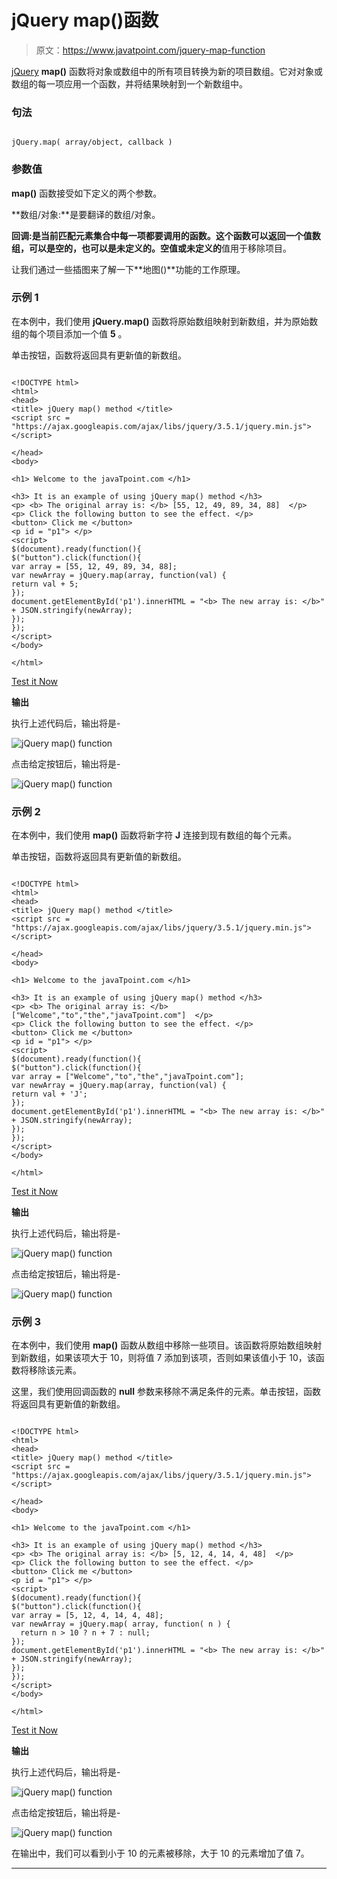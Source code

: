 # jQuery map()函数

> 原文：<https://www.javatpoint.com/jquery-map-function>

[jQuery](https://www.javatpoint.com/jquery-tutorial) **map()** 函数将对象或数组中的所有项目转换为新的项目数组。它对对象或数组的每一项应用一个函数，并将结果映射到一个新数组中。

### 句法

```

jQuery.map( array/object, callback )

```

### 参数值

**map()** 函数接受如下定义的两个参数。

**数组/对象:**是要翻译的数组/对象。

**回调:**是当前匹配元素集合中每一项都要调用的函数。这个函数可以返回一个值数组，可以是空的，也可以是未定义的。**空值**或**未定义的**值用于移除项目。

让我们通过一些插图来了解一下**地图()**功能的工作原理。

### 示例 1

在本例中，我们使用 **jQuery.map()** 函数将原始数组映射到新数组，并为原始数组的每个项目添加一个值 **5** 。

单击按钮，函数将返回具有更新值的新数组。

```

<!DOCTYPE html>
<html>
<head>
<title> jQuery map() method </title>
<script src = "https://ajax.googleapis.com/ajax/libs/jquery/3.5.1/jquery.min.js"> </script>

</head>
<body>

<h1> Welcome to the javaTpoint.com </h1>

<h3> It is an example of using jQuery map() method </h3>
<p> <b> The original array is: </b> [55, 12, 49, 89, 34, 88]  </p>
<p> Click the following button to see the effect. </p>
<button> Click me </button>
<p id = "p1"> </p>
<script>
$(document).ready(function(){
$("button").click(function(){
var array = [55, 12, 49, 89, 34, 88];
var newArray = jQuery.map(array, function(val) {
return val + 5;
});
document.getElementById('p1').innerHTML = "<b> The new array is: </b>" + JSON.stringify(newArray);
});
});
</script>
</body>

</html>

```

[Test it Now](https://www.javatpoint.com/oprweb/test.jsp?filename=jquery-map-function1)

**输出**

执行上述代码后，输出将是-

![jQuery map() function](img/564d9cc42957563ce0dc008cd0dd5b63.png)

点击给定按钮后，输出将是-

![jQuery map() function](img/76d03fa3b0be7def98e839ef4ebd40e9.png)

### 示例 2

在本例中，我们使用 **map()** 函数将新字符 **J** 连接到现有数组的每个元素。

单击按钮，函数将返回具有更新值的新数组。

```

<!DOCTYPE html>
<html>
<head>
<title> jQuery map() method </title>
<script src = "https://ajax.googleapis.com/ajax/libs/jquery/3.5.1/jquery.min.js"> </script>

</head>
<body>

<h1> Welcome to the javaTpoint.com </h1>

<h3> It is an example of using jQuery map() method </h3>
<p> <b> The original array is: </b> ["Welcome","to","the","javaTpoint.com"]  </p>
<p> Click the following button to see the effect. </p>
<button> Click me </button>
<p id = "p1"> </p>
<script>
$(document).ready(function(){
$("button").click(function(){
var array = ["Welcome","to","the","javaTpoint.com"];
var newArray = jQuery.map(array, function(val) {
return val + 'J';
});
document.getElementById('p1').innerHTML = "<b> The new array is: </b>" + JSON.stringify(newArray);
});
});
</script>
</body>

</html>

```

[Test it Now](https://www.javatpoint.com/oprweb/test.jsp?filename=jquery-map-function2)

**输出**

执行上述代码后，输出将是-

![jQuery map() function](img/92c865407f67fd213a61ca9da4b8d064.png)

点击给定按钮后，输出将是-

![jQuery map() function](img/e44cfd5622704bad34051f4277f91499.png)

### 示例 3

在本例中，我们使用 **map()** 函数从数组中移除一些项目。该函数将原始数组映射到新数组，如果该项大于 10，则将值 7 添加到该项，否则如果该值小于 10，该函数将移除该元素。

这里，我们使用回调函数的 **null** 参数来移除不满足条件的元素。单击按钮，函数将返回具有更新值的新数组。

```

<!DOCTYPE html>
<html>
<head>
<title> jQuery map() method </title>
<script src = "https://ajax.googleapis.com/ajax/libs/jquery/3.5.1/jquery.min.js"> </script>

</head>
<body>

<h1> Welcome to the javaTpoint.com </h1>

<h3> It is an example of using jQuery map() method </h3>
<p> <b> The original array is: </b> [5, 12, 4, 14, 4, 48]  </p>
<p> Click the following button to see the effect. </p>
<button> Click me </button>
<p id = "p1"> </p>
<script>
$(document).ready(function(){
$("button").click(function(){
var array = [5, 12, 4, 14, 4, 48];
var newArray = jQuery.map( array, function( n ) {
  return n > 10 ? n + 7 : null;
});
document.getElementById('p1').innerHTML = "<b> The new array is: </b>" + JSON.stringify(newArray);
});
});
</script>
</body>

</html>

```

[Test it Now](https://www.javatpoint.com/oprweb/test.jsp?filename=jquery-map-function3)

**输出**

执行上述代码后，输出将是-

![jQuery map() function](img/c24eebe2c7bf5eda3aa9060828b48b4a.png)

点击给定按钮后，输出将是-

![jQuery map() function](img/ff3da42eb45203e4e13401dc8726c353.png)

在输出中，我们可以看到小于 10 的元素被移除，大于 10 的元素增加了值 7。

* * *